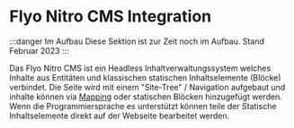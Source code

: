 # Flyo Nitro CMS Integration

:::danger Im Aufbau
Diese Sektion ist zur Zeit noch im Aufbau. Stand Februar 2023
:::

Das Flyo Nitro CMS ist ein Headless Inhaltverwaltungssystem welches Inhalte aus Entitäten und klassischen statischen Inhaltselemente (Blöcke) verbindet. Die Seite wird mit einem "Site-Tree" / Navigation aufgebaut und inhalte können via [Mapping](/infos/mapping) oder statischen Blöcken hinzugefügt werden. Wenn die Programmiersprache es unterstützt können teile der Statische Inhaltselemente direkt auf der Webseite bearbeitet werden.